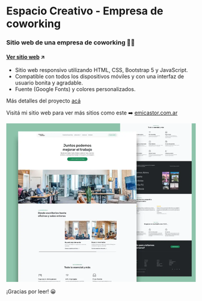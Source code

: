 # Espacio Creativo - Empresa de coworking
### Sitio web de una empresa de coworking 🏢🤝
#### [Ver sitio web](https://espaciocreativocoworking.netlify.app/) ↗️

- Sitio web responsivo utilizando HTML, CSS, Bootstrap 5 y JavaScript.
- Compatible con todos los dispositivos móviles y con una interfaz de usuario bonita y agradable.
- Fuente (Google Fonts) y colores personalizados.

Más detalles del proyecto [acá](https://emicastor.com.ar/proyectos/espacio-Creativo-6)  

Visitá mi sitio web para ver más sitios como este ➡️ [emicastor.com.ar](https://emicastor.com.ar)

![Captura de pantalla del sitio web Espacio Creativo](/assets/img/preview.webp)

¡Gracias por leer! 😀